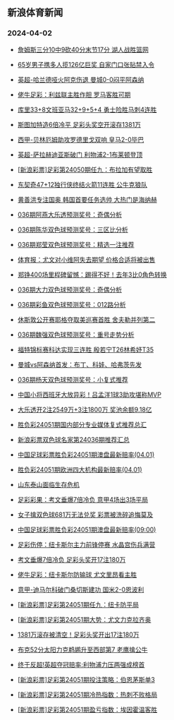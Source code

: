 ## 新浪体育新闻 
### 2024-04-02

+ [詹姆斯三分10中9砍40分末节17分 湖人战胜篮网](https://sports.sina.com.cn/basketball/nba/2024-04-01/doc-inaqhtzx7354507.shtml)

+ [65岁男子携多人揽126亿巨奖 自家门口张贴禁入令](https://sports.sina.com.cn/l/2024-04-01/doc-inaqhpua6437661.shtml)

+ [英超-哈兰德哑火阿克伤退 曼城0-0闷平阿森纳](https://sports.sina.com.cn/g/pl/2024-04-01/doc-inaqhptx8243707.shtml)

+ [佬牛足彩：利兹联主胜作胆 罗马客胜可期](https://sports.sina.com.cn/l/2024-04-01/doc-inaqhyit8052761.shtml)

+ [库里33+8文班亚马32+9+5+4 勇士险胜马刺4连胜](https://sports.sina.com.cn/basketball/nba/2024-04-01/doc-inaqhtzv8167829.shtml)

+ [斯图加特造6倍冷平 足彩头奖空开滚存1381万](https://sports.sina.com.cn/l/2024-04-01/doc-inaqhptz7443288.shtml)

+ [西甲-贝林厄姆助攻罗德里戈双响 皇马2-0毕巴](https://sports.sina.com.cn/g/laliga/2024-04-01/doc-inaqhpua6435875.shtml)

+ [英超-萨拉赫迪亚斯破门 利物浦2-1布莱顿登顶](https://sports.sina.com.cn/g/pl/2024-04-01/doc-inaqhptw1471628.shtml)

+ [[新浪彩票]足彩第24050期任九：布拉加有望取胜](https://sports.sina.com.cn/l/2024-04-01/doc-inaqhptx8254393.shtml)

+ [东契奇47+12独行侠终结火箭11连胜 公牛克狼队](https://sports.sina.com.cn/basketball/nba/2024-04-01/doc-inaqhyiv7239478.shtml)

+ [黄善洪专注国奥 韩国首要任务选帅 大热门是海纳赫](https://sports.sina.com.cn/china/2024-04-01/doc-inaqikxn1092105.shtml)

+ [036期阿燕大乐透预测奖号：奇偶分析](https://sports.sina.com.cn/l/2024-04-01/doc-inaqieru6162367.shtml)

+ [036期陈华双色球预测奖号：三区比分析](https://sports.sina.com.cn/l/2024-04-01/doc-inaqikxp7848855.shtml)

+ [036期郑莹双色球预测奖号：精选一注推荐](https://sports.sina.com.cn/l/2024-04-01/doc-inaqikxr7037809.shtml)

+ [体育报：尤文对小维阿失去期望 价格合适将被出售](https://sports.sina.com.cn/g/seriea/2024-04-01/doc-inaqirfu4899622.shtml)

+ [郑铮400场里程碑留憾：踢得不好！去年3比0角色转换](https://sports.sina.com.cn/china/2024-04-01/doc-inaqhyiw6232922.shtml)

+ [036期大力双色球预测奖号：奇偶分析](https://sports.sina.com.cn/l/2024-04-01/doc-inaqikxs6037883.shtml)

+ [036期彩鱼双色球预测奖号：012路分析](https://sports.sina.com.cn/l/2024-04-01/doc-inaqikxn1072011.shtml)

+ [休斯敦公开赛耶格夺取美巡赛首胜 舍夫勒并列第二](https://sports.sina.com.cn/golf/pgatour/2024-04-01/doc-inaqhtzy6345665.shtml)

+ [036期魏强双色球预测奖号：重号走势分析](https://sports.sina.com.cn/l/2024-04-01/doc-inaqikxp7846438.shtml)

+ [福特锦标赛科达实现三连胜 殷若宁T26林希妤T35](https://sports.sina.com.cn/golf/lpga/2024-04-01/doc-inaqhtzu1382856.shtml)

+ [曼城vs阿森纳首发：布丁、科娃、哈弗茨先发](https://sports.sina.com.cn/g/2024-04-01/doc-inaqfwwk6797330.shtml)

+ [036期杨天双色球预测奖号：小复式推荐](https://sports.sina.com.cn/l/2024-04-01/doc-inaqikxr7038590.shtml)

+ [中国小将西班牙大放异彩！吕孟洋1球3助攻堪称MVP](https://sports.sina.com.cn/g/laliga/2024-04-01/doc-inaqirfq5979493.shtml)

+ [大乐透开2注2549万+3注1800万 奖池余额9.18亿](https://sports.sina.com.cn/l/2024-04-01/doc-inaqizvi6754333.shtml)

+ [胜负彩24051期国内部分专业媒体复式推荐总汇](https://sports.sina.com.cn/l/2024-04-01/doc-inaqhyit8068973.shtml)

+ [新浪彩票双色球名家第24036期推荐汇总](https://sports.sina.com.cn/l/2024-04-01/doc-inaqikxn1076885.shtml)

+ [中国足球彩票胜负彩24051期澳盘最新赔率(04.01)](https://sports.sina.com.cn/l/2024-04-01/doc-inaqhyis1289669.shtml)

+ [胜负彩24051期欧洲四大机构最新赔率(04.01)](https://sports.sina.com.cn/l/2024-04-01/doc-inaqhyiv7257533.shtml)

+ [山东泰山面临生存危机](https://sports.sina.com.cn/china/2024-04-01/doc-inaqhyis1287706.shtml)

+ [足彩彩果：考文垂爆7倍冷负 意甲4场出3场平局](https://sports.sina.com.cn/l/2024-04-02/doc-inaqkwyx6302411.shtml)

+ [女子擒双色球681万无法兑奖 彩票被洗碎追悔莫及](https://sports.sina.com.cn/l/2024-04-02/doc-inaqirfu4888491.shtml)

+ [中国足球彩票胜负彩24051期澳盘最新赔率(09:00)](https://sports.sina.com.cn/l/2024-04-01/doc-inaqhyis1289669.shtml)

+ [足彩伤停：纽卡斯尔主力前锋停赛 水晶宫伤兵满营](https://sports.sina.com.cn/l/2024-04-01/doc-inaqirfp6957072.shtml)

+ [考文垂爆7倍冷负 足彩头奖开17注180万](https://sports.sina.com.cn/l/2024-04-02/doc-inaqkwyx6302411.shtml)

+ [佬牛足彩：纽卡斯尔防输球 尤文里昂看主胜](https://sports.sina.com.cn/l/2024-04-02/doc-inaqkwze4258341.shtml)

+ [意甲-迪马尔科破门桑切斯建功 国米2-0恩波利](https://sports.sina.com.cn/g/seriea/2024-04-02/doc-inaqkwyx6314033.shtml)

+ [[新浪彩票]足彩第24051期任九：纽卡防平局](https://sports.sina.com.cn/l/2024-04-02/doc-inaqkwze4249557.shtml)

+ [[新浪彩票]足彩第24051期大势：尤文力克拉齐奥](https://sports.sina.com.cn/l/2024-04-02/doc-inaqkwyy5313314.shtml)

+ [1381万滚存被清空！足彩头奖开出17注180万](https://sports.sina.com.cn/l/2024-04-02/doc-inaqkwyx6302411.shtml)

+ [布克52分太阳力克鹈鹕升至西部第7 老鹰擒公牛](https://sports.sina.com.cn/basketball/nba/2024-04-02/doc-inaqmcia4176994.shtml)

+ [终于反超!英超夺冠赔率:利物浦力压两强成榜首](https://sports.sina.com.cn/l/2024-04-02/doc-inaqmchy7380311.shtml)

+ [[新浪彩票]足彩第24051期投注策略：伯恩茅斯单3](https://sports.sina.com.cn/l/2024-04-02/doc-inaqkwze4250857.shtml)

+ [[新浪彩票]足彩第24051期冷热指数：热刺不败格局](https://sports.sina.com.cn/l/2024-04-02/doc-inaqkwyy5314115.shtml)

+ [[新浪彩票]足彩第24051期盈亏指数：埃因霍温客胜](https://sports.sina.com.cn/l/2024-04-02/doc-inaqkwyy5314415.shtml)

